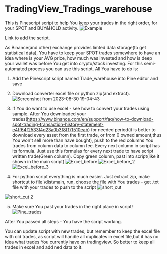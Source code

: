 # TradingView_Tradings_warehouse
This is Pinescript script to help You keep your trades in the right order, for your SPOT and BUY&HOLD activity.
![Example](https://github.com/Arivadis/TradingView_Tradings_warehouse/assets/105313584/73b2a04b-1778-430e-94ed-98576298a527)


Link to add the script.



As Binance(and other) exchange provides limted data storage(to get statistical data), You have to keep your SPOT trades somewhere to have an idea where is your AVG price,
how much was invested and how is deep your wallet was before You get into crypto/stock investing. For this semi-automated process you can use 
this script.
All You have to do is:
1. Add the Pinescript script named Trade_warehouse into Pine editor and save
2. Download converter excel file or python zip(and extract).
![Screenshot from 2023-08-30 19-04-43](https://github.com/Arivadis/TradingView_Tradings_warehouse/assets/105313584/3c4aaf1e-40f0-41e5-a02b-b5eda160fcf5)

3. If You do want to use excel - see how to convert your trades using sample.
   After You downloaded your trades(https://www.binance.com/en/support/faq/how-to-download-spot-trading-transaction-history-statement-e4ff64f2533f4d23a0b3f8f17f510eab) for needed period(it is better to download every asset from the first trade, or from 0 owned amount,thus You
   won't sell more than have bought), push to the red columns You trades from column data to column fee. Every next column in script has its formula.
   Just use this formulas for every next trade to have script written trade(Green column). Copy green column, past into script(like it shown in
   the main script).![Excel_before](https://github.com/Arivadis/TradingView_Tradings_warehouse/assets/105313584/6552afa1-1f8e-4e70-b1c6-ab88f47bdb26)
![Excel_before_2](https://github.com/Arivadis/TradingView_Tradings_warehouse/assets/105313584/7f0f956e-fd76-4c77-a115-2f41553da8fd)
![Excel_before_3](https://github.com/Arivadis/TradingView_Tradings_warehouse/assets/105313584/25c70f26-d900-4ad2-a5a3-b99bfa31ec45)

4. For python script everything is much easier. Just extract zip, make shortcut to file \dist\main, run, choose the file with You trades - get
   .txt file with your trades to push to the script
![short_cut](https://github.com/Arivadis/TradingView_Tradings_warehouse/assets/105313584/0980b3bb-5291-4479-ae8c-ecdc9cd41c11)

![short_cut 2](https://github.com/Arivadis/TradingView_Tradings_warehouse/assets/105313584/8ab11589-eb3b-43f3-accc-08979eb5dafb)


5. Make sure You past your trades in the right place in script!
![Pine_trades](https://github.com/Arivadis/TradingView_Tradings_warehouse/assets/105313584/64c8ef36-bf61-4b46-89da-4e1b16ce1fe3)

After You passed all steps - You have the script working.

You can update script with new trades, but remember to keep the excel file with old trades, as script will handle all duplicates in excel file,but it has no idea what trades You currently have on tradingview. So better to keep all trades in excel and add ned data to it.
